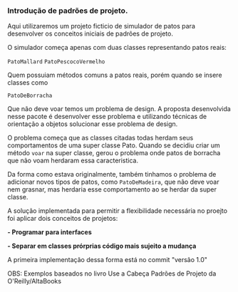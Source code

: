### Introdução de padrões de projeto.

Aqui utilizaremos um projeto ficticio de simulador de patos para desenvolver os conceitos 
iniciais de padrões de projeto.

O simulador começa apenas com duas classes representando patos reais:

`PatoMallard`
`PatoPescocoVermelho`

Quem possuiam métodos comuns a patos reais, porém quando se insere classes como

`PatoDeBorracha`

Que não deve voar temos um problema de design. A proposta desenvolvida nesse pacote é 
desenvolver esse problema e utilizando técnicas de orientação a objetos solucionar esse
problema de design.

O problema começa que as classes citadas todas herdam seus comportamentos de uma super
classe Pato. Quando se decidiu criar um método `voar` na super classe, gerou o problema
onde patos de borracha que não voam herdaram essa caracteristica. 

Da forma como estava originalmente, também tinhamos o problema de adicionar novos 
tipos de patos, como `PatoDeMadeira`, que não deve voar nem grasnar, mas herdaria
esse comportamento ao se herdar da super classe.

A solução implementada para permitir a flexibilidade necessária no proejto foi 
aplicar dois conceitos de projetos:

**- Programar para interfaces**

**- Separar em classes prórprias código mais sujeito a mudança**

A primeira implementação dessa forma está no commit "versão 1.0"



OBS: Exemplos baseados no livro Use a Cabeça Padrões de Projeto da O'Reilly/AltaBooks

